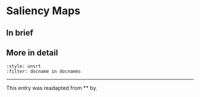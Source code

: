 # Saliency Maps

## In brief

## More in detail


```{bibliography}
:style: unsrt
:filter: docname in docnames
```

---
 
This entry was readapted from ** by.
